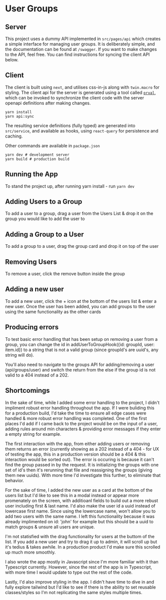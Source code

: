 # User Groups

## Server

This project uses a dummy API implemented in `src/pages/api` which creates a simple
interface for managing user groups. It is deliberately simple, and the documentation
can be found at `/swagger`. If you want to make changes to the API, feel free. You
can find instructions for syncing the client API below.

## Client

The client is built using `next`, and utilises css-in-js along with `twin.macro`
for styling. The client api for the server is generated using a tool called
[`orval`](https://orval.dev/), which can be invoked to synchronize the client code
with the server openapi definitions after making changes.

```shell
yarn install
yarn api:sync
```

The resulting service definitions (fully typed) are generated into `src/service`,
and available as hooks, using `react-query` for persistence and caching.

Other commands are available in `package.json`

```shell
yarn dev # development server
yarn build # production build
```

## Running the App

To stand the project up, after running yarn install - run `yarn dev`

## Adding Users to a Group

To add a user to a group, drag a user from the Users List & drop it on the group you would like to add the user to

## Adding a Group to a User

To add a group to a user, drag the group card and drop it on top of the user

## Removing Users

To remove a user, click the remove button inside the group

## Adding a new user

To add a new user, click the + icon at the bottom of the users list & enter a new user. Once the user has been added, you can add groups to the user using the same functionality as the other cards

## Producing errors

To test basic error handling that has been setup on removing a user from a group, you can change the id in addUserToGroupHook({id: groupId, user: item.id}) to a string that is not a valid group (since groupId's are uuid's, any string will do).

You'll also need to navigate to the groups API for adding/removing a user (api/groups/user) and switch the return from the else if the group id is not valid to a 404 instead of a 202.

## Shortcomings

In the sake of time, while I added some error handling to the project, I didn't impliment robust error handling throughout the app. If I were buliding this for a production build, I'd take the time to ensure all edge cases were handled & more robust error handling was completed. One of the first places I'd add if I came back to the project would be on the input of a user, adding rules around min characters & providing error messages if they enter a empty string for example.

The first interaction with the app, from either adding users or removing them returns an error (currently showing as a 202 instead of a 404 - for UX of testing the app, this in a production version should be a 404 & this interaction would be sorted out). The error is occuring is because it can't find the group passed in by the request. It is initializing the groups with one set of id's then it's rerunning that file and reassigning the groups (giving them new uuids). With more time I'd investigate this further, to eliminate that behavior.

For the sake of time, I added the new user as a card at the bottom of the users list but I'd like to see this in a modal instead or appear more promenately on the screen, with additioanl fields to build out a more rebust user including first & last name. I'd also make the user id a uuid instead of lowercase first name. Since using the lowercase name, won't allow you to add two users with the same name. I left this functionality because it was already implimented on id: 'john' for example but this should be a uuid to match groups & unsure all users are unique.

I'm not statisfied with the drag functionality for users at the buttom of the list. If you add a new user and try to drag it up to admin, it will scroll up but it's tedius & takes awhile. In a production product I'd make sure this scrolled up much more smoothly.

I also wrote the app mostly in Javascript since I'm more familiar with it than Typescript currently. However, since the rest of the app is in Typescript, with more time I would update to type out the rest of the code.

Lastly, I'd also improve styling in the app. I didn't have time to dive in and fully explore tailwind but I'd like to see if there is the ability to set reusable classes/styles so I'm not replicating the same styles multiple times.
